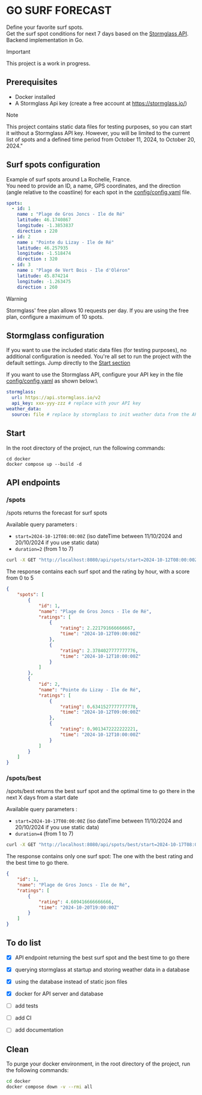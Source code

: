 # GO SURF FORECAST

Define your favorite surf spots.\
Get the surf spot conditions for next 7 days based on the [Stormglass API](https://docs.stormglass.io/#/weather).\
Backend implementation in Go.

> [!IMPORTANT] 
> This project is a work in progress.

## Prerequisites
- Docker installed
- A Stormglass Api key (create a free account at https://stormglass.io/)
> [!NOTE] 
> This project contains static data files for testing purposes, so you can start it without a Stormglass API key. 
> However, you will be limited to the current list of spots and a defined time period from October 11, 2024, to October 20, 2024."

## Surf spots configuration
Example of surf spots around La Rochelle, France.\
You need to provide an ID, a name, GPS coordinates, and the direction (angle relative to the coastline) for each spot in the [config/config.yaml](config/config.yaml) file.

```yaml
spots:
  - id: 1
    name : "Plage de Gros Joncs - Ile de Ré"
    latitude: 46.1740867
    longitude: -1.3853837
    direction : 220
  - id: 2
    name : "Pointe du Lizay - Ile de Ré"
    latitude: 46.257935
    longitude: -1.518474
    direction : 320
  - id: 3
    name : "Plage de Vert Bois - Ile d'Oléron"
    latitude: 45.874214
    longitude: -1.263475
    direction : 260
```

> [!WARNING]
> Stormglass' free plan allows 10 requests per day. If you are using the free plan, configure a maximum of 10 spots.


## Stormglass configuration
If you want to use the included static data files (for testing purposes), no additional configuration is needed. You're all set to run the project with the default settings. Jump directly to the [Start section](##start)

If you want to use the Stormglass API, configure your API key in the file [config/config.yaml](config/config.yaml) as shown below:\
```yaml
stormglass:
  url: https://api.stormglass.io/v2
  api_key: xxx-yyy-zzz # replace with your API key
weather_data: 
  source: file # replace by stormglass to init weather data from the API
```


## Start
In the root directory of the project, run the following commands:

```
cd docker
docker compose up --build -d
```

## API endpoints

### /spots
/spots returns the forecast for surf spots

Available query parameters :
- `start=2024-10-12T08:00:00Z` (iso dateTime between 11/10/2024 and 20/10/2024 if you use static data)
- `duration=2` (from 1 to 7)

```sh
curl -X GET "http://localhost:8080/api/spots/start=2024-10-12T08:00:00Z&duration=2"
```

The response contains each surf spot and the rating by hour, with a score from 0 to 5

```json
{
    "spots": [
        {
            "id": 1,
            "name": "Plage de Gros Joncs - Ile de Ré",
            "ratings": [
                {
                    "rating": 2.221791666666667,
                    "time": "2024-10-12T09:00:00Z"
                },
                {
                    "rating": 2.3784027777777776,
                    "time": "2024-10-12T10:00:00Z"
                }
            ]
        },
        {
            "id": 2,
            "name": "Pointe du Lizay - Ile de Ré",
            "ratings": [
                {
                    "rating": 0.6341527777777778,
                    "time": "2024-10-12T09:00:00Z"
                },
                {
                    "rating": 0.9013472222222221,
                    "time": "2024-10-12T10:00:00Z"
                }
            ]
        }     
    ]
}
```

### /spots/best
/spots/best returns the best surf spot and the optimal time to go there in the next X days from a start date

Available query parameters :
- `start=2024-10-17T08:00:00Z` (iso dateTime between 11/10/2024 and 20/10/2024 if you use static data)
- `duration=4` (from 1 to 7)

```sh
curl -X GET "http://localhost:8080/api/spots/best/start=2024-10-17T08:00:00Z&duration=4"
```

The response contains only one surf spot: The one with the best rating and the best time to go there.

```json
{
    "id": 1,
    "name": "Plage de Gros Joncs - Ile de Ré",
    "ratings": [
        {
            "rating": 4.609416666666666,
            "time": "2024-10-20T19:00:00Z"
        }
    ]
}
```


## To do list
- [x] API endpoint returning the best surf spot and the best time to go there
- [x] querying stormglass at startup and storing weather data in a database
- [x] using the database instead of static json files
- [x] docker for API server and database
- [ ] add tests
- [ ] add CI
- [ ] add documentation


## Clean
To purge your docker environment, in the root directory of the project, run the following commands:

```sh
cd docker
docker compose down -v --rmi all
```